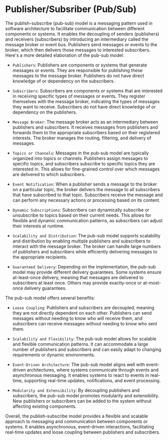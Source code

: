 # Publisher/Subsriber (Pub/Sub)
The publish-subscribe (pub-sub) model is a messaging pattern used in software architecture to facilitate communication between different components or systems. It enables the decoupling of senders (publishers) and receivers (subscribers) by introducing an intermediary called the message broker or event bus. Publishers send messages or events to the broker, which then delivers those messages to interested subscribers. Here's a more detailed elaboration of the pub-sub model:

- `Publishers`: Publishers are components or systems that generate messages or events. They are responsible for publishing these messages to the message broker. Publishers do not have direct knowledge of or dependency on the subscribers.

- `Subscribers`: Subscribers are components or systems that are interested in receiving specific types of messages or events. They register themselves with the message broker, indicating the types of messages they want to receive. Subscribers do not have direct knowledge of or dependency on the publishers.

- `Message Broker`: The message broker acts as an intermediary between publishers and subscribers. It receives messages from publishers and forwards them to the appropriate subscribers based on their registered interests. The broker manages the routing, filtering, and delivery of messages.

- `Topics or Channels`: Messages in the pub-sub model are typically organized into topics or channels. Publishers assign messages to specific topics, and subscribers subscribe to specific topics they are interested in. This allows for fine-grained control over which messages are delivered to which subscribers.

- `Event Notification`: When a publisher sends a message to the broker on a particular topic, the broker delivers the message to all subscribers that have subscribed to that topic. Subscribers receive the message and can perform any necessary actions or processing based on its content.

- `Dynamic Subscriptions`: Subscribers can dynamically subscribe or unsubscribe to topics based on their current needs. This allows for flexible and dynamic communication patterns, as subscribers can adjust their interests at runtime.

- `Scalability and Distribution`: The pub-sub model supports scalability and distribution by enabling multiple publishers and subscribers to interact with the message broker. The broker can handle large numbers of publishers and subscribers while efficiently delivering messages to the appropriate recipients.

- `Guaranteed Delivery`: Depending on the implementation, the pub-sub model may provide different delivery guarantees. Some systems ensure at-least-once delivery, meaning that messages are delivered to subscribers at least once. Others may provide exactly-once or at-most-once delivery guarantees.

The pub-sub model offers several benefits:

- `Loose Coupling`: Publishers and subscribers are decoupled, meaning they are not directly dependent on each other. Publishers can send messages without needing to know who will receive them, and subscribers can receive messages without needing to know who sent them.

- `Scalability and Flexibility`: The pub-sub model allows for scalable and flexible communication patterns. It can accommodate a large number of publishers and subscribers and can easily adapt to changing requirements or dynamic environments.

- `Event-Driven Architecture`: The pub-sub model aligns well with event-driven architectures, where systems communicate through events and asynchronous messaging. It enables systems to react to events in real-time, supporting real-time updates, notifications, and event processing.

- `Modularity and Extensibility`: By decoupling publishers and subscribers, the pub-sub model promotes modularity and extensibility. New publishers or subscribers can be added to the system without affecting existing components.

Overall, the publish-subscribe model provides a flexible and scalable approach to messaging and communication between components or systems. It enables asynchronous, event-driven interactions, facilitating real-time updates and loose coupling between publishers and subscribers.